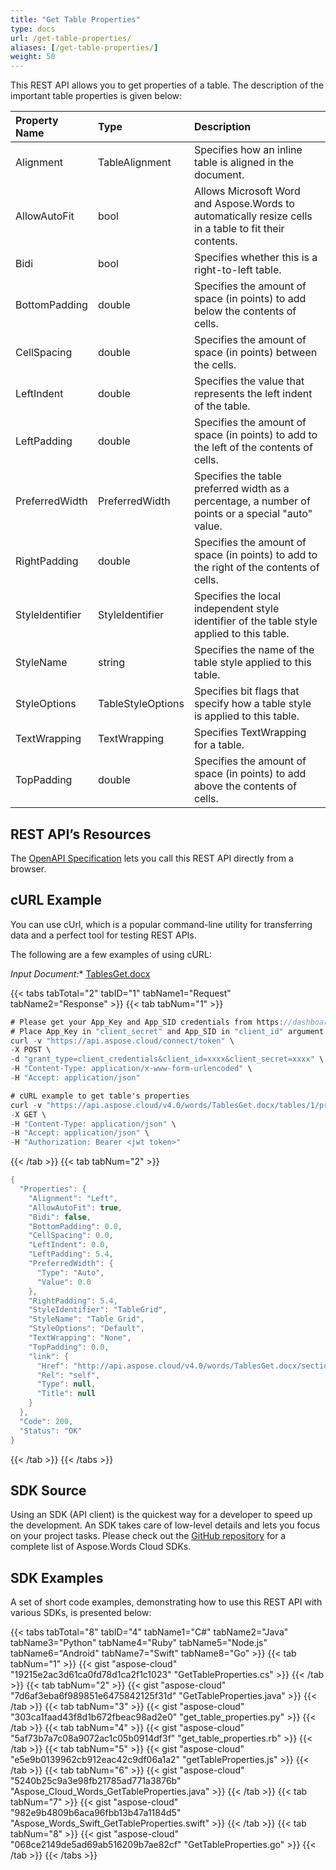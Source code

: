 ```yaml
---
title: "Get Table Properties"
type: docs
url: /get-table-properties/
aliases: [/get-table-properties/]
weight: 50
---
```


This REST API allows you to get properties of a table. The description of the important table properties is given below:

|Property Name|Type|Description|
| :- | :- | :- |
|Alignment|TableAlignment|Specifies how an inline table is aligned in the document.|
|AllowAutoFit|bool|Allows Microsoft Word and Aspose.Words to automatically resize cells in a table to fit their contents.|
|Bidi|bool|Specifies whether this is a right-to-left table.|
|BottomPadding|double|Specifies the amount of space (in points) to add below the contents of cells.|
|CellSpacing|double|Specifies the amount of space (in points) between the cells.|
|LeftIndent|double|Specifies the value that represents the left indent of the table.|
|LeftPadding|double|Specifies the amount of space (in points) to add to the left of the contents of cells.|
|PreferredWidth|PreferredWidth|Specifies the table preferred width as a percentage, a number of points or a special "auto" value.|
|RightPadding|double|Specifies the amount of space (in points) to add to the right of the contents of cells.|
|StyleIdentifier|StyleIdentifier|Specifies the local independent style identifier of the table style applied to this table.|
|StyleName|string|Specifies the name of the table style applied to this table.|
|StyleOptions|TableStyleOptions|Specifies bit flags that specify how a table style is applied to this table.|
|TextWrapping|TextWrapping|Specifies TextWrapping for a table.|
|TopPadding|double|Specifies the amount of space (in points) to add above the contents of cells.|

## REST API’s Resources

The [OpenAPI Specification](https://apireference.aspose.cloud/words/#/Tables/GetTableProperties) lets you call this REST API directly from a browser.

## cURL Example

You can use cUrl, which is a popular command-line utility for transferring data and a perfect tool for testing REST APIs.

The following are a few examples of using cURL:

*Input Document:** [TablesGet.docx](attachments/885355/1180119.docx)

{{< tabs tabTotal="2" tabID="1" tabName1="Request" tabName2="Response" >}}
{{< tab tabNum="1" >}}

```JAVA
# Please get your App_Key and App_SID credentials from https://dashboard.aspose.cloud/#/apps.
# Place App_Key in "client_secret" and App_SID in "client_id" argument.
curl -v "https://api.aspose.cloud/connect/token" \
-X POST \
-d "grant_type=client_credentials&client_id=xxxx&client_secret=xxxx" \
-H "Content-Type: application/x-www-form-urlencoded" \
-H "Accept: application/json"

# cURL example to get table's properties
curl -v "https://api.aspose.cloud/v4.0/words/TablesGet.docx/tables/1/properties" \
-X GET \
-H "Content-Type: application/json" \
-H "Accept: application/json" \
-H "Authorization: Bearer <jwt token>"
```

{{< /tab >}}
{{< tab tabNum="2" >}}

```JAVA
{
  "Properties": {
    "Alignment": "Left",
    "AllowAutoFit": true,
    "Bidi": false,
    "BottomPadding": 0.0,
    "CellSpacing": 0.0,
    "LeftIndent": 0.0,
    "LeftPadding": 5.4,
    "PreferredWidth": {
      "Type": "Auto",
      "Value": 0.0
    },
    "RightPadding": 5.4,
    "StyleIdentifier": "TableGrid",
    "StyleName": "Table Grid",
    "StyleOptions": "Default",
    "TextWrapping": "None",
    "TopPadding": 0.0,
    "link": {
      "Href": "http://api.aspose.cloud/v4.0/words/TablesGet.docx/sections/0/tables/1/properties",
      "Rel": "self",
      "Type": null,
      "Title": null
    }
  },
  "Code": 200,
  "Status": "OK"
}
```

{{< /tab >}}
{{< /tabs >}}
## SDK Source

Using an SDK (API client) is the quickest way for a developer to speed up the development. An SDK takes care of low-level details and lets you focus on your project tasks. Please check out the [GitHub repository](https://github.com/aspose-words-cloud) for a complete list of Aspose.Words Cloud SDKs.

## SDK Examples

A set of short code examples, demonstrating how to use this REST API with various SDKs, is presented below:

{{< tabs tabTotal="8" tabID="4" tabName1="C#" tabName2="Java" tabName3="Python" tabName4="Ruby" tabName5="Node.js" tabName6="Android" tabName7="Swift" tabName8="Go" >}}
{{< tab tabNum="1" >}}
{{< gist "aspose-cloud" "19215e2ac3d61ca0fd78d1ca2f1c1023" "GetTableProperties.cs" >}}
{{< /tab >}}
{{< tab tabNum="2" >}}
{{< gist "aspose-cloud" "7d6af3eba6f989851e6475842125f31d" "GetTableProperties.java" >}}
{{< /tab >}}
{{< tab tabNum="3" >}}
{{< gist "aspose-cloud" "303ca1faad43f8d1b672fbeac98ad2e0" "get_table_properties.py" >}}
{{< /tab >}}
{{< tab tabNum="4" >}}
{{< gist "aspose-cloud" "5af73b7a7c08a9072ac1c05b0914df3f" "get_table_properties.rb" >}}
{{< /tab >}}
{{< tab tabNum="5" >}}
{{< gist "aspose-cloud" "e5e9b0139962cb912eac42c9df06a1a2" "getTableProperties.js" >}}
{{< /tab >}}
{{< tab tabNum="6" >}}
{{< gist "aspose-cloud" "5240b25c9a3e98fb21785ad771a3876b" "Aspose_Cloud_Words_GetTableProperties.java" >}}
{{< /tab >}}
{{< tab tabNum="7" >}}
{{< gist "aspose-cloud" "982e9b4809b6aca96fbb13b47a1184d5" "Aspose_Words_Swift_GetTableProperties.swift" >}}
{{< /tab >}}
{{< tab tabNum="8" >}}
{{< gist "aspose-cloud" "068ce2149de5ad69ab516209b7ae82cf" "GetTableProperties.go" >}}
{{< /tab >}}
{{< /tabs >}}

